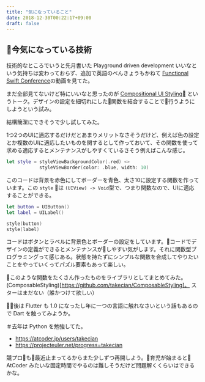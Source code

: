 ```yaml
---
title: "気になっていること"
date: 2018-12-30T00:22:17+09:00
draft: false
---
```


## 今気になっている技術

技術的なところでいうと先月書いた Playground driven development いいなという気持ちは変わっておらず、追加で英語のべんきょうもかねて [Functional Swift Conference](http://2018.funswiftconf.com/)の動画を見てた。

まだ全部見てないけど特にいいなと思ったのが [Compositional UI Styling](https://youtu.be/XJreRR0cC3E) というトーク。デザインの設定を細切れにした関数を結合することで行うようにしようという試み。

結構簡潔にできそうで少し試してみた。

1つ2つのUIに適応するだけだとあまりメリットなさそうだけど、例えば色の設定とか複数のUIに適応したいものを関するとして作っておいて、その関数を使って求める適応するとメンテナンスがしやすくているさそう例えばこんな感じ。

```Swift
let style = styleViewBackgroundColor(.red) <>
            styleViewBorder(color: .blue, width: 10)
```

このコードは背景を赤色にしてボーダーを青色、太さ10に設定する関数を作っています。この `style` は `(UIView) -> Void`型で、つまり関数なので、UIに適応することができる。

```Swift
let button = UIButton()
let label = UILabel()

style(button)
style(label)
```

コードはボタンとラベルに背景色とボーダーの設定をしています。コードでデザインの定義ができるとメンテナンスがしやすい気がします。それに関数型プログラミングって感じある。状態を持たずにシンプルな関数を合成してやりたいことをやっていくってパズル要素もあって楽しい。

このような関数をたくさん作ったものをライブラリとしてまとめてみた。(ComposableStyling)[https://github.com/takecian/ComposableStyling]。
スターはまだない（誰かつけて欲しい）

後は Flutter も 1.0 になったし年に一つの言語に触れなさいという話もあるので Dart を触ってみようか。

＃去年は Python を勉強してた。
* https://atcoder.jp/users/takecian
* https://projecteuler.net/progress=takecian

競プロも最近止まってるからまた少しずつ再開しよう。育児が始まると AtCoder みたいな固定時間でやるのは難しそうだけど問題解くくらいはできるかな。
